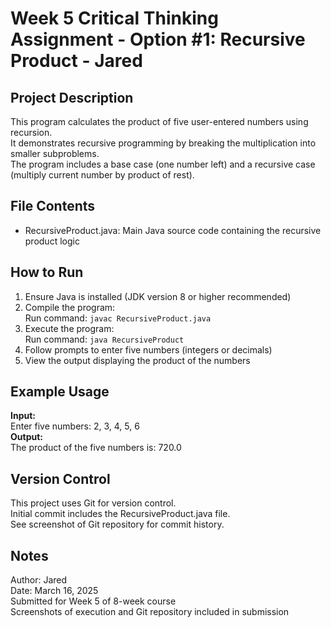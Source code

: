 # Week 5 Critical Thinking Assignment - Option #1: Recursive Product - Jared

## Project Description
This program calculates the product of five user-entered numbers using recursion.  
It demonstrates recursive programming by breaking the multiplication into smaller subproblems.  
The program includes a base case (one number left) and a recursive case (multiply current number by product of rest).

## File Contents
- RecursiveProduct.java: Main Java source code containing the recursive product logic

## How to Run
1. Ensure Java is installed (JDK version 8 or higher recommended)  
2. Compile the program:  
   Run command: `javac RecursiveProduct.java`  
3. Execute the program:  
   Run command: `java RecursiveProduct`  
4. Follow prompts to enter five numbers (integers or decimals)  
5. View the output displaying the product of the numbers

## Example Usage
**Input:**  
   Enter five numbers: 2, 3, 4, 5, 6  
**Output:**  
   The product of the five numbers is: 720.0

## Version Control
This project uses Git for version control.  
Initial commit includes the RecursiveProduct.java file.  
See screenshot of Git repository for commit history.

## Notes
Author: Jared  
Date: March 16, 2025  
Submitted for Week 5 of 8-week course  
Screenshots of execution and Git repository included in submission